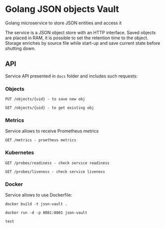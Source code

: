 # Golang JSON objects Vault

Golang microservice to store JSON entities and access it

The service is a JSON object store with an HTTP interface. Saved objects are placed in RAM, it is possible to set the retention time to the object.
Storage enriches by source file while start-up and save current state before shutting down.


## API

Service API presented in `docs` folder and includes such requests:

### Objects

```
PUT /objects/{uid} - to save new obj
```

```
GET /objects/{uid} - to get existing obj
```

### Metrics

Service allows to receive Prometheus metrics

```
GET /metrics - proetheus metrics
```

### Kubernetes

```
GET /probes/readiness - check service readiness
```

```
GET /probes/liveness - check service liveness
```

### Docker

Service allows to use Dockerfile:

```
docker build -t json-vault .
```

```
docker run -d -p 8081:8081 json-vault
```

```
test
```